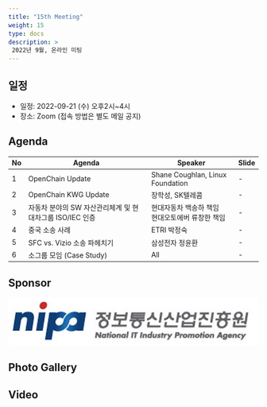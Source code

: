 ```yaml
---
title: "15th Meeting"
weight: 15
type: docs
description: >
 2022년 9월, 온라인 미팅
---
```


## 일정

* 일정: 2022-09-21 (수) 오후2시~4시
* 장소: Zoom (접속 방법은 별도 메일 공지)

## Agenda
| No | Agenda           | Speaker | Slide |
|----|-----------------|------|------|
| 1  | OpenChain Update  | 	Shane Coughlan, Linux Foundation | - |
| 2  | OpenChain KWG Update | 장학성, SK텔레콤 | - |
| 3  | 자동차 분야의 SW 자산관리체계 및 현대차그룹 ISO/IEC 인증 | 현대자동차 백송하 책임<br>현대오토에버 류창한 책임 | - |
| 4  | 중국 소송 사례 | ETRI 박정숙 | - |
| 5  | SFC vs. Vizio 소송 파헤치기 | 삼성전자 정윤환 | - |
| 6  | 소그룹 모임 (Case Study) | All | - |


## Sponsor
![nipa](./nipg-logo.png)

## Photo Gallery

## Video

